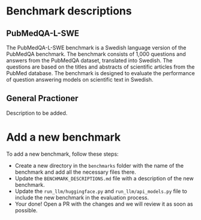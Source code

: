 # Benchmark descriptions

## PubMedQA-L-SWE
The PubMedQA-L-SWE benchmark is a Swedish language version of the PubMedQA benchmark. The benchmark consists of 1,000 questions 
and answers from the PubMedQA dataset, translated into Swedish. The questions are based on the titles and abstracts of 
scientific articles from the PubMed database. The benchmark is designed to evaluate the performance of question answering models
on scientific text in Swedish.

## General Practioner
Description to be added.

# Add a new benchmark
To add a new benchmark, follow these steps:
* Create a new directory in the `benchmarks` folder with the name of the benchmark and add all the necessary files there.
* Update the `BENCHMARK_DESCRIPTIONS.md` file with a description of the new benchmark.
* Update the `run_llm/huggingface.py` and `run_llm/api_models.py` file to include the new benchmark in the evaluation process.
* Your done! Open a PR with the changes and we will review it as soon as possible.
